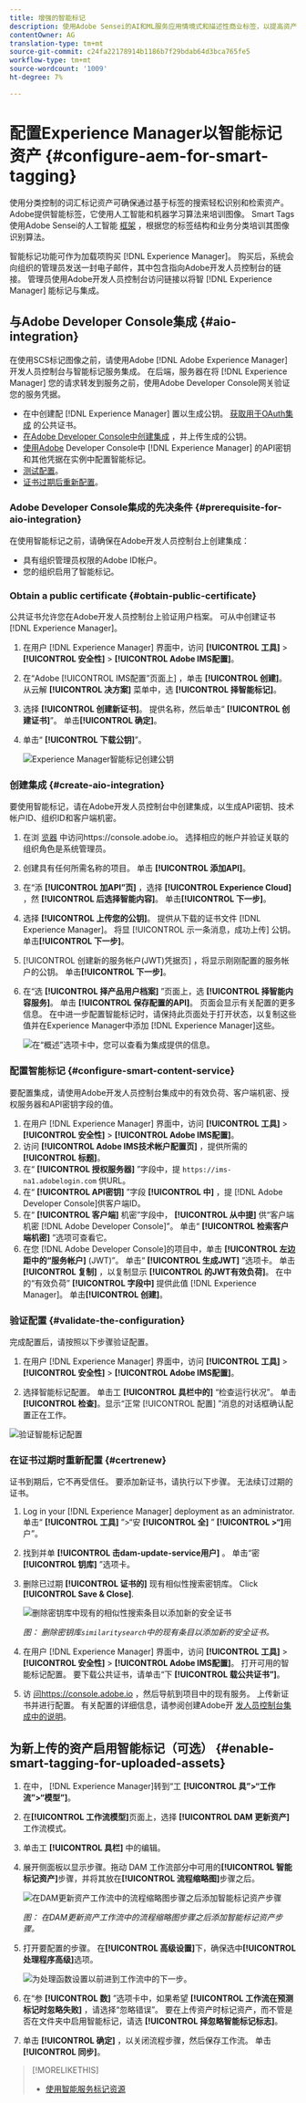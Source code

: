 ```yaml
---
title: 增强的智能标记
description: 使用Adobe Sensei的AI和ML服务应用情境式和描述性商业标签，以提高资产发现和内容速度。
contentOwner: AG
translation-type: tm+mt
source-git-commit: c24fa22178914b1186b7f29bdab64d3bca765fe5
workflow-type: tm+mt
source-wordcount: '1009'
ht-degree: 7%

---
```



# 配置Experience Manager以智能标记资产 {#configure-aem-for-smart-tagging}

使用分类控制的词汇标记资产可确保通过基于标签的搜索轻松识别和检索资产。 Adobe提供智能标签，它使用人工智能和机器学习算法来培训图像。 Smart Tags使用Adobe Sensei的人工智能 [框架](https://www.adobe.com/sensei/experience-cloud-artificial-intelligence.html) ，根据您的标签结构和业务分类培训其图像识别算法。

智能标记功能可作为加载项购买 [!DNL Experience Manager]。 购买后，系统会向组织的管理员发送一封电子邮件，其中包含指向Adobe开发人员控制台的链接。 管理员使用Adobe开发人员控制台访问链接以将智 [!DNL Experience Manager] 能标记与集成。

<!-- TBD: 
1. Can a similar flowchart be created about how training works in CS? ![flowchart](assets/flowchart.gif)
2. Is there a link to buy SCS or initiate a sales call.
3. Keystroke all steps and check all screenshots.
-->

## 与Adobe Developer Console集成 {#aio-integration}

在使用SCS标记图像之前，请使用Adobe [!DNL Adobe Experience Manager] 开发人员控制台与智能标记服务集成。 在后端，服务器在将 [!DNL Experience Manager] 您的请求转发到服务之前，使用Adobe Developer Console网关验证您的服务凭据。

* 在中创建配 [!DNL Experience Manager] 置以生成公钥。 [获取用于OAuth集成](#obtain-public-certificate) 的公共证书。
* [在Adobe Developer Console中创建集成](#create-aio-integration) ，并上传生成的公钥。
* [使用Adobe](#configure-smart-content-service) Developer Console中 [!DNL Experience Manager] 的API密钥和其他凭据在实例中配置智能标记。
* [测试配置](#validate-the-configuration)。
* [证书过期后重新配置](#certrenew)。

### Adobe Developer Console集成的先决条件 {#prerequisite-for-aio-integration}

在使用智能标记之前，请确保在Adobe开发人员控制台上创建集成：

* 具有组织管理员权限的Adobe ID帐户。
* 您的组织启用了智能标记。

### Obtain a public certificate {#obtain-public-certificate}

公共证书允许您在Adobe开发人员控制台上验证用户档案。 可从中创建证书 [!DNL Experience Manager]。

1. 在用户 [!DNL Experience Manager] 界面中，访问 **[!UICONTROL 工具]** > **[!UICONTROL 安全性]** > **[!UICONTROL Adobe IMS配置]**。

1. 在“Adobe [!UICONTROL IMS配置”页面上] ，单击 **[!UICONTROL 创建]**。 从云解 **[!UICONTROL 决方案]** 菜单中，选 **[!UICONTROL 择智能标记]**。

1. 选择 **[!UICONTROL 创建新证书]**。 提供名称，然后单击“ **[!UICONTROL 创建证书]**”。 单击&#x200B;**[!UICONTROL 确定]**。

1. 单击“ **[!UICONTROL 下载公钥]**”。

   ![Experience Manager智能标记创建公钥](assets/aem_smarttags-config1.png)

### 创建集成 {#create-aio-integration}

要使用智能标记，请在Adobe开发人员控制台中创建集成，以生成API密钥、技术帐户ID、组织ID和客户端机密。

1. 在浏 [览器](https://console.adobe.io/) 中访问https://console.adobe.io。 选择相应的帐户并验证关联的组织角色是系统管理员。
1. 创建具有任何所需名称的项目。 单击 **[!UICONTROL 添加API]**。
1. 在“添 **[!UICONTROL 加API”页]** ，选择 **[!UICONTROL Experience Cloud]** ，然 **[!UICONTROL 后选择智能内容]**。 单击&#x200B;**[!UICONTROL 下一步]**。
1. 选择 **[!UICONTROL 上传您的公钥]**。 提供从下载的证书文件 [!DNL Experience Manager]。 将显 [!UICONTROL 示一条消息，成功上传] 公钥。 单击&#x200B;**[!UICONTROL 下一步]**。
1. [!UICONTROL 创建新的服务帐户(JWT)凭据页] ，将显示刚刚配置的服务帐户的公钥。 单击&#x200B;**[!UICONTROL 下一步]**。
1. 在“选 **[!UICONTROL 择产品用户档案]** ”页面上，选 **[!UICONTROL 择智能内容服务]**。 单击 **[!UICONTROL 保存配置的API]**。 页面会显示有关配置的更多信息。 在中进一步配置智能标记时，请保持此页面处于打开状态，以复制这些值并在Experience Manager中添加 [!DNL Experience Manager]这些。

   ![在“概述”选项卡中，您可以查看为集成提供的信息。](assets/integration_details.png)

### 配置智能标记 {#configure-smart-content-service}

要配置集成，请使用Adobe开发人员控制台集成中的有效负荷、客户端机密、授权服务器和API密钥字段的值。

1. 在用户 [!DNL Experience Manager] 界面中，访问 **[!UICONTROL 工具]** > **[!UICONTROL 安全性]** > **[!UICONTROL Adobe IMS配置]**。
1. 访问 **[!UICONTROL Adobe IMS技术帐户配置页]** ，提供所需的 **[!UICONTROL 标题]**。
1. 在“ **[!UICONTROL 授权服务器]** ”字段中，提 `https://ims-na1.adobelogin.com` 供URL。
1. 在“ **[!UICONTROL API密钥]** ”字段 **[!UICONTROL 中]** ，提 [!DNL Adobe Developer Console]供客户端ID。
1. 在“ **[!UICONTROL 客户端]** 机密”字段中， **[!UICONTROL 从中提]** 供“客户端机密 [!DNL Adobe Developer Console]”。 单击“ **[!UICONTROL 检索客户端机密]** ”选项可查看它。
1. 在您 [!DNL Adobe Developer Console]的项目中，单击 **[!UICONTROL 左边距中的“服务帐户]** (JWT)”。 单击“ **[!UICONTROL 生成JWT]** ”选项卡。 单击 **[!UICONTROL 复制]** ，以复制显示 **[!UICONTROL 的JWT有效负荷]**。 在中的“有效负荷” **[!UICONTROL 字段中]** 提供此值 [!DNL Experience Manager]。 单击&#x200B;**[!UICONTROL 创建]**。

### 验证配置 {#validate-the-configuration}

完成配置后，请按照以下步骤验证配置。

1. 在用户 [!DNL Experience Manager] 界面中，访问 **[!UICONTROL 工具]** > **[!UICONTROL 安全性]** > **[!UICONTROL Adobe IMS配置]**。

1. 选择智能标记配置。 单击工 **[!UICONTROL 具栏中的]** “检查运行状况”。 单击&#x200B;**[!UICONTROL 检查]**。显示“正常 [!UICONTROL 配置] ”消息的对话框确认配置正在工作。

![验证智能标记配置](assets/smart-tag-config-validation.png)

### 在证书过期时重新配置 {#certrenew}

证书到期后，它不再受信任。 要添加新证书，请执行以下步骤。 无法续订过期的证书。

1. Log in your [!DNL Experience Manager] deployment as an administrator. 单击“ **[!UICONTROL 工具]** ”>“安 **[!UICONTROL 全]** ” **[!UICONTROL >“]**&#x200B;用户”。

1. 找到并单 **[!UICONTROL 击dam-update-service用户]** 。 单击“密 **[!UICONTROL 钥库]** ”选项卡。
1. 删除已过期 **[!UICONTROL 证书的]** 现有相似性搜索密钥库。 Click **[!UICONTROL Save &amp; Close]**.

   ![删除密钥库中现有的相似性搜索条目以添加新的安全证书](assets/smarttags_delete_similaritysearch_keystore.png)

   *图： 删除密钥库`similaritysearch`中的现有条目以添加新的安全证书。*

1. 在用户 [!DNL Experience Manager] 界面中，访问 **[!UICONTROL 工具]** > **[!UICONTROL 安全性]** > **[!UICONTROL Adobe IMS配置]**。 打开可用的智能标记配置。 要下载公共证书，请单击“下 **[!UICONTROL 载公共证书”]**。

1. 访 [问https://console.adobe.io](https://console.adobe.io) ，然后导航到项目中的现有服务。 上传新证书并进行配置。 有关配置的详细信息，请参阅创建Adobe开 [发人员控制台集成中的说明](#create-aio-integration)。

## 为新上传的资产启用智能标记（可选） {#enable-smart-tagging-for-uploaded-assets}

1. 在中， [!DNL Experience Manager]转到“工 **[!UICONTROL 具”>“工作流”>“模型”]**。
1. 在&#x200B;**[!UICONTROL 工作流模型]**&#x200B;页面上，选择 **[!UICONTROL DAM 更新资产]**&#x200B;工作流模式。
1. 单击工 **[!UICONTROL 具栏]** 中的编辑。
1. 展开侧面板以显示步骤。拖动 DAM 工作流部分中可用的&#x200B;**[!UICONTROL 智能标记资产]**&#x200B;步骤，并将其放在&#x200B;**[!UICONTROL 流程缩略图]**&#x200B;步骤之后。

   ![在DAM更新资产工作流中的流程缩略图步骤之后添加智能标记资产步骤](assets/chlimage_1-105.png)

   *图： 在DAM更新资产工作流中的流程缩略图步骤之后添加智能标记资产步骤。*

1. 打开要配置的步骤。 在&#x200B;**[!UICONTROL 高级设置]**&#x200B;下，确保选中&#x200B;**[!UICONTROL 处理程序高级]**&#x200B;选项。

   ![为处理函数设置以前进到工作流中的下一步。](assets/smart-tags-workflow-handler-setting.png)

1. 在“参 **[!UICONTROL 数]** ”选项卡中，如果希望 **[!UICONTROL 工作流在预测标记时忽略失败]** ，请选择“忽略错误”。 要在上传资产时标记资产，而不管是否在文件夹中启用智能标记，请选 **[!UICONTROL 择忽略智能标记标志]**。

1. 单击 **[!UICONTROL 确定]** ，以关闭流程步骤，然后保存工作流。 单击 **[!UICONTROL 同步]**。

>[!MORELIKETHIS]
>
>* [使用智能服务标记资源](smart-tags.md)

